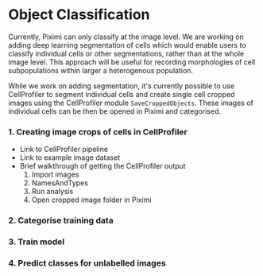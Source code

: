 # Object Classification

Currently, Piximi can only classify at the image level. We are working on adding deep learning segmentation of cells which would enable users to classify individual cells or other segmentations, rather than at the whole image level. This approach will be useful for recording morphologies of cell subpopulations within larger a heterogenous population.

While we work on adding segmentation, it's currently possible to use CellProfiler to segment individual cells and create single cell cropped images using the CellProfiler module `SaveCroppedObjects`. These images of individual cells can be then be opened in Piximi and categorised.

<!-- ![cropped-object-create](./img/user-guide-creating-cell-objects.png) -->

### 1. Creating image crops of cells in CellProfiler

- Link to CellProfiler pipeline
- Link to example image dataset
- Brief walkthrough of getting the CellProfiler output
  1. Import images
  2. NamesAndTypes
  3. Run analysis
  4. Open cropped image folder in Piximi


### 2. Categorise training data


### 3. Train model


### 4. Predict classes for unlabelled images

